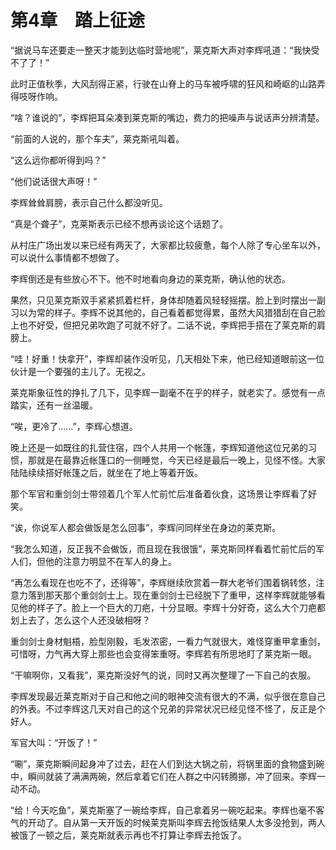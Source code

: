 # 第4章　踏上征途

“据说马车还要走一整天才能到达临时营地呢”，莱克斯大声对李辉吼道：“我快受不了了！”

此时正值秋季，大风刮得正紧，行驶在山脊上的马车被呼啸的狂风和崎岖的山路弄得吱呀作响。

“啥？谁说的”，李辉把耳朵凑到莱克斯的嘴边，费力的把噪声与说话声分辨清楚。

“前面的人说的，那个车夫”，莱克斯吼叫着。

“这么远你都听得到吗？”

“他们说话很大声呀！”

李辉耸耸肩膀，表示自己什么都没听见。

“真是个聋子”，克莱斯表示已经不想再谈论这个话题了。

从村庄广场出发以来已经有两天了，大家都比较疲惫，每个人除了专心坐车以外，可以说什么事情都不想做了。

李辉倒还是有些放心不下。他不时地看向身边的莱克斯，确认他的状态。

果然，只见莱克斯双手紧紧抓着栏杆，身体却随着风轻轻摇摆。脸上到时摆出一副习以为常的样子。李辉不说其他的，自己看着都觉得累，虽然大风猎猎刮在自己脸上也不好受，但把兄弟吹跑了可就不好了。二话不说，李辉把手搭在了莱克斯的肩膀上。

“哇！好重！快拿开”，李辉却装作没听见，几天相处下来，他已经知道眼前这一位伙计是一个要强的主儿了。无视之。

莱克斯象征性的挣扎了几下，见李辉一副毫不在乎的样子，就老实了。感觉有一点踏实，还有一丝温暖。

“唉，更冷了……”，李辉心想道。

晚上还是一如既往的扎营住宿，四个人共用一个帐篷，李辉知道他这位兄弟的习惯，那就是在最靠近帐篷口的一侧睡觉，今天已经是最后一晚上，见怪不怪。大家陆陆续续搭好帐篷之后，就坐在了地上等着开饭。

那个军官和重剑剑士带领着几个军人忙前忙后准备着伙食，这场景让李辉看了好笑。

“诶，你说军人都会做饭是怎么回事”，李辉问同样坐在身边的莱克斯。

“我怎么知道，反正我不会做饭，而且现在我很饿”，莱克斯同样看着忙前忙后的军人们，但他的注意力明显不在军人的身上。

“再怎么看现在也吃不了，还得等”，李辉继续欣赏着一群大老爷们围着锅转悠，注意力落到那天那个重剑剑士上。现在重剑剑士已经脱下了重甲，这样李辉就能够看见他的样子了。脸上一个巨大的刀疤，十分显眼。李辉十分好奇，这么大个刀疤都划上去了，怎么这个人还没破相呀？

重剑剑士身材魁梧，脸型刚毅，毛发浓密，一看力气就很大，难怪穿重甲拿重剑，可惜呀，力气再大穿上那些也会变得笨重呀。李辉若有所思地盯了莱克斯一眼。

“干嘛啊你，又看我”，莱克斯没好气的说，同时又再次整理了一下自己的衣服。

李辉发现最近莱克斯对于自己和他之间的眼神交流有很大的不满，似乎很在意自己的外表。不过李辉这几天对自己的这个兄弟的异常状况已经见怪不怪了，反正是个好人。

军官大叫：“开饭了！”

“唰”，莱克斯瞬间起身冲了过去，赶在人们到达大锅之前，将锅里面的食物盛到碗中，瞬间就装了满满两碗，然后拿着它们在人群之中闪转腾挪，冲了回来。李辉一动不动。

“给！今天吃鱼”，莱克斯塞了一碗给李辉，自己拿着另一碗吃起来。李辉也毫不客气的开动了。自从第一天开饭的时候莱克斯叫李辉去抢饭结果人太多没抢到，两人被饿了一顿之后，莱克斯就表示再也不打算让李辉去抢饭了。

